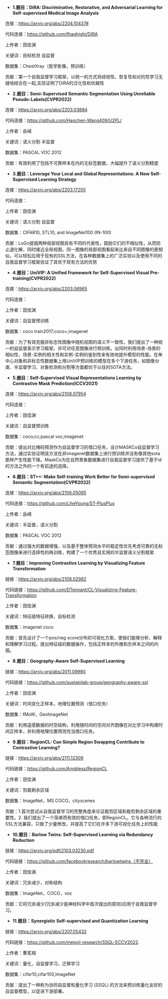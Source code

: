 
- **1.题目：DiRA: Discriminative, Restorative, and Adversarial Learning for Self-supervised Medical Image Analysis**

连接：https://arxiv.org/abs/2204.10437#

代码连接：https://github.com/fhaghighi/DiRA

上传者：田佳渊

关键词：目标检测 自监督

数据集：ChestXray（医学影像，预训练）

贡献：第一个自我监督学习框架，以统一的方式将歧视性、恢复性和对抗性学习无缝地结合在一起,实验证明了DiRA的泛化性和优越性

- **2.题目：Semi-Supervised Semantic Segmentation Using Unreliable Pseudo-Labels(CVPR2022)**

连接：https://arxiv.org/abs/2203.03884

代码连接：https://github.com/Haochen-Wang409/U2PL/

上传者：岳崝

关键词：语义分割 半监督

数据集：PASCAL VOC 2012

贡献：有效利用了包括不可靠样本在内的无标签数据，大幅提升了语义分割精度

- **3.题目：Leverage Your Local and Global Representations: A New Self-Supervised Learning Strategy**

连接：https://arxiv.org/abs/2203.17205

代码连接：

上传者：田佳渊

关键词：语义分割 自监督

数据集：CIFAR10, STL10, and ImageNet100 (IN-100)

贡献：LoGo提倡两种局部视图具有不同的代表性，鼓励它们的不相似性，从而防止退化解，同时接近全局视图，同一图像的局部视图看起来比来自不同图像的更相似，可以轻松应用于现有的SSL方法，在各种数据集上的广泛实验以及使用不同的自我监督学习框架验证了其优于现有方法的优势

- **4.题目：UniVIP: A Unified Framework for Self-Supervised Visual Pre-training(CVPR2022)**

连接：https://arxiv.org/abs/2203.06965

代码连接：

上传者：田佳渊

关键词：自监督预训练  

数据集：coco train2017;coco+;imagenet

贡献：为了有效克服非标志性图像中随机视图的语义不一致性，我们提出了一种统一的自监督表示学习框架，并可对任意图像进行预训练。出同时利用场景-场景的相似性、场景-实例的相关性和实例-实例的鉴别性来有效地提升模型的性能。在单中心对象和非标志性数据集上用UniVIP预训练的模型在多个下游任务，如图像分类、半监督学习、对象检测和分割等方面都优于以往的SOTA方法。

- **5.题目：Self-Supervised Visual Representations Learning by Contrastive Mask Prediction(ICCV2021)**

连接：https://arxiv.org/abs/2108.07954

代码连接：

上传者：田佳渊

关键词：自监督预训练  

数据集：coco;cc;pascal voc;imagenet

贡献：提出对比掩码预测作为自监督学习的借口任务，设计MASKCo自监督学习方法，通过实验证明该方法在非imagenet数据集上进行预训练并没有像其他sota那样产生性能下降。MaskCo为在自然景象数据集进行自我监督学习提供了基于id的方法之外的一个有前途的选择。

- **6.题目：ST++: Make Self-training Work Better for Semi-supervised Semantic Segmentation(CVPR2022)**

连接：https://arxiv.org/abs/2106.05095

代码连接：https://github.com/LiheYoung/ST-PlusPlus

上传者：岳崝

关键词：半监督，语义分割  

数据集：PASCAL VOC 2012

贡献：通过强大的数据增强，以及基于整体预测水平的稳定性优先考虑可靠的无标签图像来进行选择性的再训练，构建了一个优秀且实用的半监督语义分割框架

- **7.题目：Improving Contrastive Learning by Visualizing Feature Transformation**

链接：https://arxiv.org/abs/2108.02982

代码链接：https://github.com/DTennant/CL-Visualizing-Feature-Transformation

上传者：田佳渊

关键词：特征级特征转换，目标检测

数据集：imagenet coco

贡献：首先设计了一个pos/neg score分布的可视化方案，使我们能够分析、解释和理解学习过程。提出特征级的数据操作，包括正样本的外推和负样本之间的内插。

- **8.题目：Geography-Aware Self-Supervised Learning**

链接：https://arxiv.org/abs/2011.09980

代码链接：https://github.com/sustainlab-group/geography-aware-ssl

上传者：田佳渊

关键词：时间变化正样本，地理位置预测（借口任务）

数据集：fMoW，GeoImageNet

贡献：利用遥感数据的时空结构，利用随时间的空间对齐图像在对比学习中构建时间正样本，并利用地理位置预测充当借口任务。

- **9.题目：RegionCL: Can Simple Region Swapping Contribute to Contrastive Learning?**

链接：https://arxiv.org/abs/2111.12309

代码链接：https://github.com/Annbless/RegionCL

上传者：田佳渊

关键词：剪裁剩余区域

数据集：ImageNet，MS COCO，cityscenes

贡献：1.首次尝试从自我监督学习的完整角度来论证裁剪区域和裁剪剩余区域的重要性。2. 我们提出了一个简单而有效的借口任务，即RegionCL。它与各种流行的SSL方法兼容，只做了少量修改，并提高了它们在许多下游可视化任务上的性能

- **10.题目：Barlow Twins: Self-Supervised Learning via Redundancy Reduction**

链接：https://arxiv.org/pdf/2103.03230.pdf

代码链接：https://github.com/facebookresearch/barlowtwins（不完全）

上传者：田佳渊

关键词：冗余减少，对称结构

数据集：ImageNet，COCO，voc

贡献：它将冗余减少(冗余减少是神经科学中首次提出的原则)应用于自我监督学习。

- **11.题目：Synergistic Self-supervised and Quantization Learning**

链接：https://arxiv.org/abs/2207.05432

代码链接：https://github.com/megvii-research/SSQL-ECCV2022.

上传者：曹茗翔

关键词：量化，自监督学习，迁移学习

数据集：cifar10,cifar100,ImageNet

贡献：提出了一种称为协同自监督和量化学习 (SSQL) 的方法来预训练量化友好的自监督模型，以促进下游部署。




